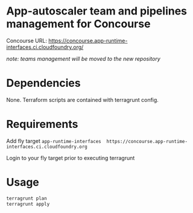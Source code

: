 # App-autoscaler team and pipelines management for Concourse

Concourse URL: https://concourse.app-runtime-interfaces.ci.cloudfoundry.org/

*note: teams management will be moved to the new repository*

# Dependencies
None. Terraform scripts are contained with terragrunt config.

# Requirements

Add fly target `app-runtime-interfaces  https://concourse.app-runtime-interfaces.ci.cloudfoundry.org`

Login to your fly target prior to executing terragrunt

# Usage

```sh
terragrunt plan
terragrunt apply
```